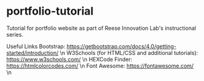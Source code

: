 # portfolio-tutorial
Tutorial for portfolio website as part of Reese Innovation Lab's instructional series.

Useful Links
Bootstrap: https://getbootstrap.com/docs/4.0/getting-started/introduction/ \n
W3Schools (for HTML/CSS and additional tutorials): https://www.w3schools.com/ \n
HEXCode Finder: https://htmlcolorcodes.com/ \n
Font Awesome: https://fontawesome.com/ \n 
